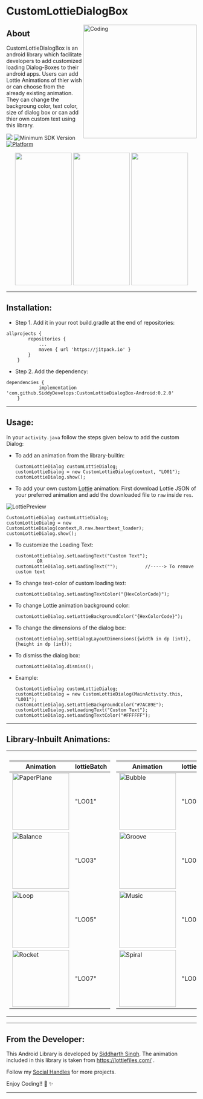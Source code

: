 # CustomLottieDialogBox
<img align="right" alt="Coding" width="300" height="300" src="https://user-images.githubusercontent.com/72121163/135441308-2fd004ca-caaf-4b7f-b760-a29c5aecbe46.gif">

## About
CustomLottieDialogBox is an android library which facilitate developers to add customized loading Dialog-Boxes to their android apps. Users can add Lottie Animations of thier wish or can choose from the already existing animation. They can change the backgroung color, text color, size of dialog box or can add thier own custom text using this library.

[![](https://jitpack.io/v/SiddyDevelops/CustomLottieDialogBox-Android.svg)](https://jitpack.io/#SiddyDevelops/CustomLottieDialogBox-Android)
![Minimum SDK Version](https://img.shields.io/badge/minSdkVersion-23-brightgreen)
[![Platform](https://img.shields.io/badge/platform-android-green.svg)](http://developer.android.com/index.html)

<p align="center">
  <img width="150" height="350" src="https://user-images.githubusercontent.com/72121163/135487978-925d83ef-6745-4b34-8081-6d916083293d.gif">  
  <img width="150" height="350" src="https://user-images.githubusercontent.com/72121163/135488088-67315429-f074-4f3c-8735-017e85baa634.gif">
  <img width="150" height="350" src="https://user-images.githubusercontent.com/72121163/135488105-abbbf44b-bfd7-4cfb-ab2f-a1bd18af5d42.gif">
</p>

---

## Installation:
- Step 1. Add it in your root build.gradle at the end of repositories:
```
allprojects {
		repositories {
			...
			maven { url 'https://jitpack.io' }
		}
	}
```
- Step 2. Add the dependency:
```
dependencies {
	        implementation 'com.github.SiddyDevelops:CustomLottieDialogBox-Android:0.2.0'
	}
```

---

## Usage:
In your ```activity.java``` follow the steps given below to add the custom Dialog:
- To add an animation from the library-builtin:

 	```
	CustomLottieDialog customLottieDialog;
	customLottieDialog = new CustomLottieDialog(context, "LO01");
	customLottieDialog.show();
	```
- To add your own custom <a href="https://lottiefiles.com/">Lottie</a> animation:
	First download Lottie JSON of your preferred animation and add the downloaded file to ``raw`` inside ``res``.
	
![LottiePreview](https://user-images.githubusercontent.com/72121163/135556267-52d16179-3c38-490c-9857-7d5bbbd61c3d.PNG)

	CustomLottieDialog customLottieDialog;
	customLottieDialog = new CustomLottieDialog(context,R.raw.heartbeat_loader);
	customLottieDialog.show();

- To customize the Loading Text:

	```
	customLottieDialog.setLoadingText("Custom Text");
			OR
	customLottieDialog.setLoadingText("");          //-----> To remove custom text
	```
- To change text-color of custom loading text:
	
	```
	customLottieDialog.setLoadingTextColor("{HexColorCode}");
	```

- To change Lottie animation background color:
	```
	customLottieDialog.setLottieBackgroundColor("{HexColorCode}");
	```
	
- To change the dimensions of the dialog box:
	
	```
	customLottieDialog.setDialogLayoutDimensions({width in dp (int)},{height in dp (int));
	```

- To dismiss the dialog box:
	
	```
	customLottieDialog.dismiss();
	```

- Example:
	
	```
	CustomLottieDialog customLottieDialog;
	customLottieDialog = new CustomLottieDialog(MainActivity.this, "LO01");
	customLottieDialog.setLottieBackgroundColor("#7AC89E");
	customLottieDialog.setLoadingText("Custom Text");
	customLottieDialog.setLoadingTextColor("#FFFFFF");
	```
	
---

## Library-Inbuilt Animations:

<table>
<tr><th></th><th></th></tr>
<tr><td>

| Animation | lottieBatch | 
|--|--|
| <img src='https://user-images.githubusercontent.com/72121163/135574362-f374c0f6-f9cb-43d5-84b4-34b80ca657f6.gif' alt='PaperPlane' width="150px" height="150px"/> | "LO01" |
| <img src='https://user-images.githubusercontent.com/72121163/135576133-7305c74f-8782-4e55-b1bf-4cb0462eaba6.gif' alt='Balance' width="150px" height="150px"/> | "LO03" |
| <img src='https://user-images.githubusercontent.com/72121163/135577221-740d5817-a54e-48cc-909b-e586dd4179e7.gif' alt='Loop' width="150px" height="150px"/> | "LO05" |
| <img src='https://user-images.githubusercontent.com/72121163/135577712-bfd3e3c5-9365-41db-949d-44567ee303da.gif' alt='Rocket' width="150px" height="150px"/> | "LO07" |

</td><td>

| Animation | lottieBatch |
|--|--|
| <img src='https://user-images.githubusercontent.com/72121163/135574595-4cd8b4bc-3b36-4057-af55-1cfe08db7755.gif' alt='Bubble' width="150px" height="150px"/> | "LO02" |
| <img src='https://user-images.githubusercontent.com/72121163/135576343-aab0053b-5265-4965-899a-e81e19c0aa4f.gif' alt='Groove' width="150px" height="150px"/> | "LO04" |
| <img src='https://user-images.githubusercontent.com/72121163/135577352-8acb9019-15a4-4bd0-b57f-b4ab988ff1a4.gif' alt='Music' width="150px" height="150px"/> | "LO06" |
| <img src='https://user-images.githubusercontent.com/72121163/135577931-b2a8e22b-05ed-4673-a816-e611a197dd54.gif' alt='Spiral' width="150px" height="150px"/> | "LO08" |

</td></tr> 
</table>
	
---
	
## From the Developer:

This Android Library is developed by <a href="https://github.com/SiddyDevelops">Siddharth Singh<a/>. The animation included in this library is taken from https://lottiefiles.com/ .
  
Follow my <a href="https://github.com/SiddyDevelops#connect-with-me">Social Handles<a/> for more projects.
  
Enjoy Coding!! 🚀 ✨

---





